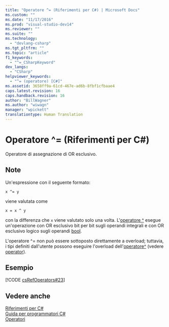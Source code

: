 ```yaml
---
title: "Operatore ^= (Riferimenti per C#) | Microsoft Docs"
ms.custom: ""
ms.date: "11/17/2016"
ms.prod: "visual-studio-dev14"
ms.reviewer: ""
ms.suite: ""
ms.technology: 
  - "devlang-csharp"
ms.tgt_pltfrm: ""
ms.topic: "article"
f1_keywords: 
  - "^=_CSharpKeyword"
dev_langs: 
  - "CSharp"
helpviewer_keywords: 
  - "^= (operatore) [C#]"
ms.assetid: 3658ff9a-61cd-467e-ad6b-8fbf1cfbaae4
caps.latest.revision: 16
caps.handback.revision: 16
author: "BillWagner"
ms.author: "wiwagn"
manager: "wpickett"
translationtype: Human Translation
---
```

# Operatore ^= (Riferimenti per C#)
Operatore di assegnazione di OR esclusivo.  
  
## Note  
 Un'espressione con il seguente formato:  
  
```  
x ^= y  
```  
  
 viene valutata come  
  
```  
x = x ^ y  
```  
  
 con la differenza che `x` viene valutato solo una volta.  L'[operatore ^](../../../csharp/language-reference/operators/xor-operator.md) esegue un'operazione con OR esclusivo bit per bit sugli operandi integrali e con OR esclusivo logico sugli operandi [bool](../../../csharp/language-reference/keywords/bool.md).  
  
 L'operatore ^\= non può essere sottoposto direttamente a overload; tuttavia, i tipi definiti dall'utente possono eseguire l'overload dell'[operatore^](../../../csharp/language-reference/operators/xor-operator.md) \(vedere [operator](../../../csharp/language-reference/keywords/operator.md)\).  
  
## Esempio  
 [!CODE [csRefOperators#23](../CodeSnippet/VS_Snippets_VBCSharp/csrefOperators#23)]  
  
## Vedere anche  
 [Riferimenti per C\#](../../../csharp/language-reference/index.md)   
 [Guida per programmatori C\#](../../../csharp/programming-guide/index.md)   
 [Operatori](../../../csharp/language-reference/operators/index.md)